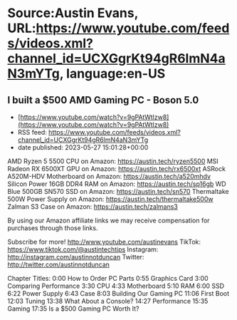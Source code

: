 # Source:Austin Evans, URL:https://www.youtube.com/feeds/videos.xml?channel_id=UCXGgrKt94gR6lmN4aN3mYTg, language:en-US

## I built a $500 AMD Gaming PC - Boson 5.0
 - [https://www.youtube.com/watch?v=9gPAtWtlzw8](https://www.youtube.com/watch?v=9gPAtWtlzw8)
 - RSS feed: https://www.youtube.com/feeds/videos.xml?channel_id=UCXGgrKt94gR6lmN4aN3mYTg
 - date published: 2023-05-27 15:01:28+00:00

AMD Ryzen 5 5500 CPU on Amazon: https://austin.tech/ryzen5500
MSI Radeon RX 6500XT GPU on Amazon: https://austin.tech/rx6500xt
ASRock A520M-HDV Motherboard on Amazon: https://austin.tech/a520mhdv
Silicon Power 16GB DDR4 RAM on Amazon: https://austin.tech/sp16gb
WD Blue 500GB SN570 SSD on Amazon: https://austin.tech/sn570
Thermaltake 500W Power Supply on Amazon: https://austin.tech/thermaltake500w
Zalman S3 Case on Amazon: https://austin.tech/zalmans3

By using our Amazon affiliate links we may receive compensation for purchases through those links.

Subscribe for more! http://www.youtube.com/austinevans
TikTok: https://www.tiktok.com/@austintechtips
Instagram: http://instagram.com/austinnotduncan
Twitter: http://twitter.com/austinnotduncan

Chapter Titles:
0:00 How to Order PC Parts
0:55 Graphics Card
3:00 Comparing Performance
3:30 CPU
4:33 Motherboard
5:10 RAM
6:00 SSD
6:22 Power Supply
6:43 Case
8:03 Building Our Gaming PC
11:06 First Boot
12:03 Tuning
13:38 What About a Console?
14:27 Performance
15:35 Gaming
17:35 Is a $500 Gaming PC Worth It?

